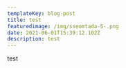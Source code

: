```yaml
---
templateKey: blog-post
title: test
featuredimage: /img/sseomtada-5-.png
date: 2021-06-01T15:39:12.102Z
description: test
---
```

test